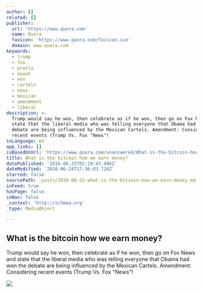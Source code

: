 ```yaml
---
author: []
related: []
publisher:
  url: 'https://www.quora.com'
  name: Quora
  favicon: 'https://www.quora.com/favicon.ico'
  domain: www.quora.com
keywords:
  - trump
  - fox
  - procla
  - ooooh
  - won
  - cartels
  - news
  - mexican
  - amendment
  - liberal
description: >-
  Trump would say he won, then celebrate as if he won, then go on Fox News and
  state that the liberal media who was telling everyone that Obama had won the
  debate are being influenced by the Mexican Cartels. Amendment: Considering
  recent events (Trump Vs. Fox "News"!
inLanguage: en
app_links: []
isBasedOnUrl: 'https://www.quora.com/unanswered/What-is-the-bitcoin-how-we-earn-money'
title: What is the bitcoin how we earn money?
datePublished: '2016-06-25T02:29:47.906Z'
dateModified: '2016-06-24T17:36:03.726Z'
starred: false
sourcePath: _posts/2016-06-25-what-is-the-bitcoin-how-we-earn-money.md
inFeed: true
hasPage: false
inNav: false
_context: 'http://schema.org'
_type: MediaObject

---
```

<article style=""><h1>What is the bitcoin how we earn money?</h1><p>Trump would say he won, then celebrate as if he won, then go on Fox News and state that the liberal media who was telling everyone that Obama had won the debate are being influenced by the Mexican Cartels. Amendment: Considering recent events (Trump Vs. Fox "News"!</p><img src="https://qsf.ec.quoracdn.net/-images.new_grid.fb_share_default.pnge6dde9cfa6e03c43.png" /></article>